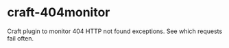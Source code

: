 # craft-404monitor
Craft plugin to monitor 404 HTTP not found exceptions. See which requests fail often.
